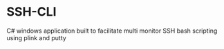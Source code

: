 # SSH-CLI
 C# windows application built to facilitate multi monitor SSH bash scripting using plink and putty
